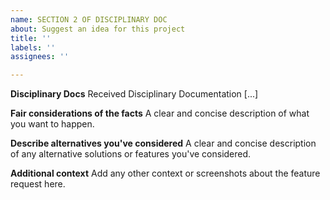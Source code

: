 ```yaml
---
name: SECTION 2 OF DISCIPLINARY DOC
about: Suggest an idea for this project
title: ''
labels: ''
assignees: ''

---
```


**Disciplinary Docs**
Received Disciplinary Documentation  [...]

**Fair considerations of the facts**
A clear and concise description of what you want to happen.

**Describe alternatives you've considered**
A clear and concise description of any alternative solutions or features you've considered.

**Additional context**
Add any other context or screenshots about the feature request here.
